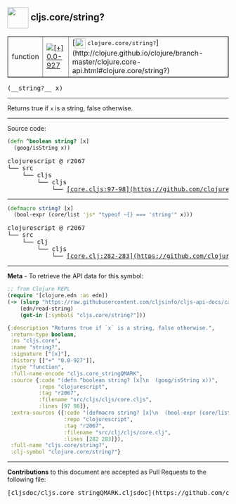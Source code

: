 ## <img width="48px" valign="middle" src="http://i.imgur.com/Hi20huC.png"> cljs.core/string?

 <table border="1">
<tr>

<td>function</td>
<td><a href="https://github.com/cljsinfo/cljs-api-docs/tree/0.0-927"><img valign="middle" alt="[+] 0.0-927" src="https://img.shields.io/badge/+-0.0--927-lightgrey.svg"></a> </td>
<td>
[<img height="24px" valign="middle" src="http://i.imgur.com/1GjPKvB.png"> <samp>clojure.core/string?</samp>](http://clojure.github.io/clojure/branch-master/clojure.core-api.html#clojure.core/string?)
</td>
</tr>
</table>

 <samp>
(__string?__ x)<br>
</samp>

---

Returns true if `x` is a string, false otherwise.

---




Source code:

```clj
(defn ^boolean string? [x]
  (goog/isString x))
```

 <pre>
clojurescript @ r2067
└── src
    └── cljs
        └── cljs
            └── <ins>[core.cljs:97-98](https://github.com/clojure/clojurescript/blob/r2067/src/cljs/cljs/core.cljs#L97-L98)</ins>
</pre>


---

```clj
(defmacro string? [x]
  (bool-expr (core/list 'js* "typeof ~{} === 'string'" x)))
```

 <pre>
clojurescript @ r2067
└── src
    └── clj
        └── cljs
            └── <ins>[core.clj:282-283](https://github.com/clojure/clojurescript/blob/r2067/src/clj/cljs/core.clj#L282-L283)</ins>
</pre>

---

__Meta__ - To retrieve the API data for this symbol:

```clj
;; from Clojure REPL
(require '[clojure.edn :as edn])
(-> (slurp "https://raw.githubusercontent.com/cljsinfo/cljs-api-docs/catalog/cljs-api.edn")
    (edn/read-string)
    (get-in [:symbols "cljs.core/string?"]))
```

```clj
{:description "Returns true if `x` is a string, false otherwise.",
 :return-type boolean,
 :ns "cljs.core",
 :name "string?",
 :signature ["[x]"],
 :history [["+" "0.0-927"]],
 :type "function",
 :full-name-encode "cljs.core_stringQMARK",
 :source {:code "(defn ^boolean string? [x]\n  (goog/isString x))",
          :repo "clojurescript",
          :tag "r2067",
          :filename "src/cljs/cljs/core.cljs",
          :lines [97 98]},
 :extra-sources ({:code "(defmacro string? [x]\n  (bool-expr (core/list 'js* \"typeof ~{} === 'string'\" x)))",
                  :repo "clojurescript",
                  :tag "r2067",
                  :filename "src/clj/cljs/core.clj",
                  :lines [282 283]}),
 :full-name "cljs.core/string?",
 :clj-symbol "clojure.core/string?"}

```

---

__Contributions__ to this document are accepted as Pull Requests to the following file:

 <pre>
[cljsdoc/cljs.core_stringQMARK.cljsdoc](https://github.com/cljsinfo/cljs-api-docs/blob/master/cljsdoc/cljs.core_stringQMARK.cljsdoc)
</pre>

